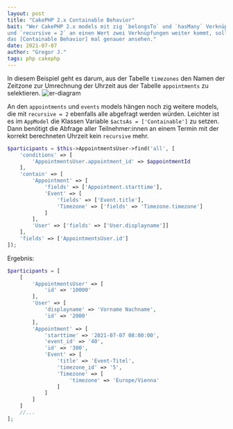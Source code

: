 ```yaml
---
layout: post
title: "CakePHP 2.x Containable Behavior"
bait: "Wer CakePHP 2.x models mit zig `belongsTo` und `hasMany` Verknüpfungen hat,
und `recursive = 2` an einen Wert zwei Verknüpfungen weiter kommt, sollte sich
das [Containable Behavior] mal genauer ansehen."
date: 2021-07-07
author: "Gregor J."
tags: php cakephp
---
```


In diesem Beispiel geht es darum, aus der Tabelle `timezones` den Namen der
Zeitzone zur Umrechnung der Uhrzeit aus der Tabelle `appointments` zu
selektieren.
![er-diagram]

An den `appointments` und `events` models hängen noch zig weitere models, die
mit `recursive = 2` ebenfalls alle abgefragt werden würden. Leichter ist es im
`AppModel` die Klassen Variable `$actsAs = ['Containable']` zu setzen. Dann
benötigt die Abfrage aller Teilnehmer:innen an einem Termin mit der korrekt
berechneten Uhrzeit kein `recursive` mehr.

```php
$participants = $this->AppointmentsUser->find('all', [
    'conditions' => [
        'AppointmentsUser.appointment_id' => $appointmentId
    ],
    'contain' => [
        'Appointment' => [
            'fields' => ['Appointment.starttime'],
            'Event' => [
                'fields' => ['Event.title'],
                'Timezone' => ['fields' => 'Timezone.timezone']
            ]
        ],
        'User' => ['fields' => ['User.displayname']]
    ],
    'fields' => ['AppointmentsUser.id']
]);
```

Ergebnis:

```php
$participants = [
    [
        'AppointmentsUser' => [
            'id' => '10000'
        ],
        'User' => [
            'displayname' => 'Vorname Nachname',
            'id' => '2000'
        ],
        'Appointment' => [
            'starttime' => '2021-07-07 08:00:00',
            'event_id' => '40',
            'id' => '300',
            'Event' => [
                'title' => 'Event-Titel',
                'timezone_id' => '5',
                'Timezone' => [
                    'timezone' => 'Europe/Vienna'
                ]
            ]
        ]
    ]
    //...
];
```

[Containable Behavior]: https://book.cakephp.org/2/en/core-libraries/behaviors/containable.html
[er-diagram]: https://www.planttext.com/api/plantuml/svg/TP91ZeCm34NtFeLt8p62C_GcA4FSOas8eyIbQWjtdq1RLAQGLUpuFzjVEIGrKS-TWozisH9gIvY2ACnHmx5n1FdHzC8MGvGVHrt22skBnfySMMoYN18UYHJIB_jWekdGiIUz1aA9sif4IARFQEaclca871qLLJ3ogLMq7AbH5Wz0NbclU4uK4zu1yocGxNmfoqTSM4x1cQit7HN5dAkg2iP5RK8GzjhbCDM193Zwp_f-BwgNvDItNhVRHtyogN-ZBUFEDYll33jhDbYJu2QUFd1PvRPHByc-Sw-AjVpXzY1bETotp8CjGyUXB6LObQ_gS9numtC_UAuvgN9ocHJWGDxcF_W7
